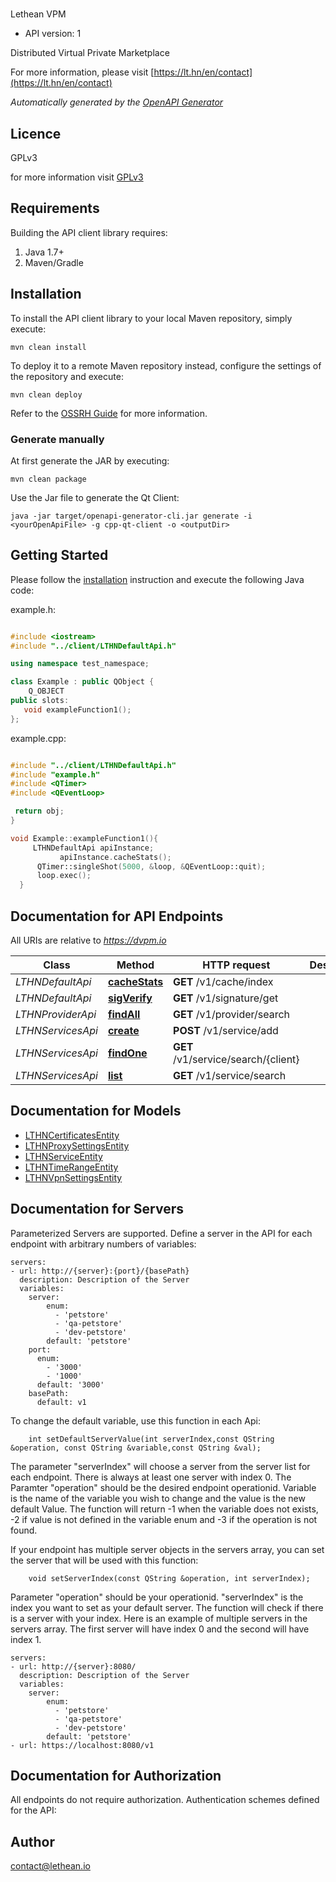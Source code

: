 # 

Lethean VPM

- API version: 1

Distributed Virtual Private Marketplace

  For more information, please visit [https://lt.hn/en/contact](https://lt.hn/en/contact)

*Automatically generated by the [OpenAPI Generator](https://openapi-generator.tech)*

## Licence

GPLv3

for more information visit [GPLv3](https://gitlab.com/lthn.io/projects/vpn/market-api/LICENCE)

## Requirements

Building the API client library requires:

1. Java 1.7+
2. Maven/Gradle

## Installation

To install the API client library to your local Maven repository, simply execute:

```shell
mvn clean install
```

To deploy it to a remote Maven repository instead, configure the settings of the repository and execute:

```shell
mvn clean deploy
```

Refer to the [OSSRH Guide](http://central.sonatype.org/pages/ossrh-guide.html) for more information.

### Generate manually

At first generate the JAR by executing:

```shell
mvn clean package
```

Use the Jar file to generate the Qt Client:

```shell
java -jar target/openapi-generator-cli.jar generate -i <yourOpenApiFile> -g cpp-qt-client -o <outputDir>
```

## Getting Started

Please follow the [installation](#installation) instruction and execute the following Java code:

example.h:

```c++

#include <iostream>
#include "../client/LTHNDefaultApi.h"

using namespace test_namespace;

class Example : public QObject {
    Q_OBJECT
public slots:
   void exampleFunction1();
};

```
example.cpp:

```c++

#include "../client/LTHNDefaultApi.h"
#include "example.h"
#include <QTimer>
#include <QEventLoop> 

 return obj;
}

void Example::exampleFunction1(){
     LTHNDefaultApi apiInstance;
           apiInstance.cacheStats();
      QTimer::singleShot(5000, &loop, &QEventLoop::quit);
      loop.exec();
  }

```

## Documentation for API Endpoints

All URIs are relative to *https://dvpm.io*

Class | Method | HTTP request | Description
------------ | ------------- | ------------- | -------------
*LTHNDefaultApi* | [**cacheStats**](LTHNDefaultApi.md#cacheStats) | **GET** /v1/cache/index | 
*LTHNDefaultApi* | [**sigVerify**](LTHNDefaultApi.md#sigVerify) | **GET** /v1/signature/get | 
*LTHNProviderApi* | [**findAll**](LTHNProviderApi.md#findAll) | **GET** /v1/provider/search | 
*LTHNServicesApi* | [**create**](LTHNServicesApi.md#create) | **POST** /v1/service/add | 
*LTHNServicesApi* | [**findOne**](LTHNServicesApi.md#findOne) | **GET** /v1/service/search/{client} | 
*LTHNServicesApi* | [**list**](LTHNServicesApi.md#list) | **GET** /v1/service/search | 


## Documentation for Models

 - [LTHNCertificatesEntity](LTHNCertificatesEntity.md)
 - [LTHNProxySettingsEntity](LTHNProxySettingsEntity.md)
 - [LTHNServiceEntity](LTHNServiceEntity.md)
 - [LTHNTimeRangeEntity](LTHNTimeRangeEntity.md)
 - [LTHNVpnSettingsEntity](LTHNVpnSettingsEntity.md)


## Documentation for Servers

Parameterized Servers are supported. Define a server in the API for each endpoint with arbitrary numbers of variables: 

```
servers:
- url: http://{server}:{port}/{basePath}
  description: Description of the Server
  variables:
    server:
        enum:
          - 'petstore'
          - 'qa-petstore'
          - 'dev-petstore'
        default: 'petstore'
    port:
      enum:
        - '3000'
        - '1000'
      default: '3000'
    basePath:
      default: v1
```
To change the default variable, use this function in each Api:
```
    int setDefaultServerValue(int serverIndex,const QString &operation, const QString &variable,const QString &val);
```
The parameter "serverIndex" will choose a server from the server list for each endpoint. There is always at least one server with index 0. The Paramter "operation" should be the desired endpoint operationid. 
Variable is the name of the variable you wish to change and the value is the new default Value.
The function will return -1 when the variable does not exists, -2 if value is not defined in the variable enum and -3 if the operation is not found.

If your endpoint has multiple server objects in the servers array, you can set the server that will be used with this function:
```
    void setServerIndex(const QString &operation, int serverIndex);
```
Parameter "operation" should be your operationid. "serverIndex" is the index you want to set as your default server. The function will check if there is a server with your index.
Here is an example of multiple servers in the servers array. The first server will have index 0 and the second will have index 1.
```
servers:
- url: http://{server}:8080/
  description: Description of the Server
  variables:
    server:
        enum:
          - 'petstore'
          - 'qa-petstore'
          - 'dev-petstore'
        default: 'petstore'
- url: https://localhost:8080/v1
```


## Documentation for Authorization

All endpoints do not require authorization.
Authentication schemes defined for the API:

## Author

contact@lethean.io


